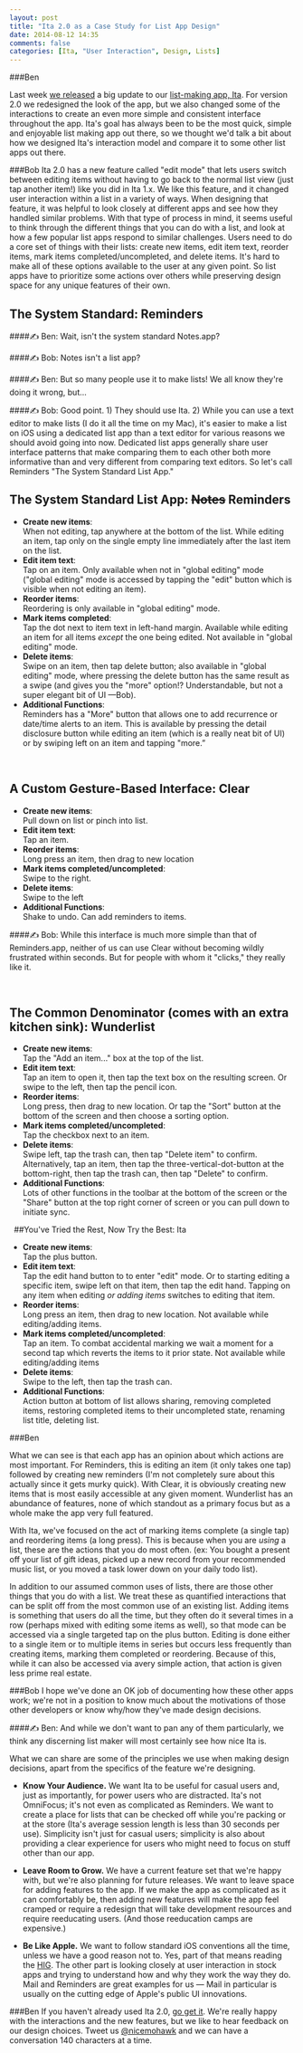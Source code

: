 ```yaml
---
layout: post
title: "Ita 2.0 as a Case Study for List App Design"
date: 2014-08-12 14:35
comments: false
categories: [Ita, "User Interaction", Design, Lists]
---
```

###Ben

Last week [we released](/blog/2014/08/ita-2-released-to-customers-worldwide/) a big update to our [list-making app, Ita](/ita). For version 2.0 we redesigned the look of the app, but we also changed some of the interactions to create an even more simple and consistent interface throughout the app. Ita's goal has always been to be the most quick, simple and enjoyable list making app out there, so we thought we'd talk a bit about how we designed Ita's interaction model and compare it to some other list apps out there.

###Bob
Ita 2.0 has a new feature called "edit mode" that lets users switch between editing items without having to go back to the normal list view (just tap another item!) like you did in Ita 1.x. We like this feature, and it changed user interaction within a list in a variety of ways. When designing that feature, it was helpful to look closely at different apps and see how they handled similar problems. With that type of process in mind, it seems useful to think through the different things that you can do with a list, and look at how a few popular list apps respond to similar challenges. Users need to do a core set of things with their lists: create new items, edit item text, reorder items, mark items completed/uncompleted, and delete items. It's hard to make all of these options available to the user at any given point. So list apps have to prioritize some actions over others while preserving design space for any unique features of their own. &nbsp;   
 
## The System Standard: Reminders

####&#9997; Ben: Wait, isn't the system standard Notes.app? 

####&#9997; Bob: Notes isn't a list app?

####&#9997; Ben: But so many people use it to make lists! We all know they're doing it wrong, but…

####&#9997; Bob: Good point. 1) They should use Ita. 2) While you can use a text editor to make lists (I do it all the time on my Mac), it's easier to make a list on iOS using a dedicated list app than a text editor for various reasons we should avoid going into now. Dedicated list apps generally share user interface patterns that make comparing them to each other both more informative than and very different from comparing text editors. So let's call Reminders "The System Standard List App."
 
## The System Standard List App: <del>Notes</del> Reminders
  - **Create new items**:  
	When not editing, tap anywhere at the bottom of the list. While editing an item, tap only on the single empty line immediately after the last item on the list. 
  - **Edit item text**:  
	Tap on an item. Only available when not in "global editing" mode ("global editing" mode is accessed by tapping the "edit" button which is visible when not editing an item).
  - **Reorder items**:  
	Reordering is only available in "global editing" mode.
  - **Mark items completed**:  
	Tap the dot next to item text in left-hand margin. Available while editing an item for all items *except* the one being edited. Not available in "global editing" mode.
  - **Delete items**:  
	Swipe on an item, then tap delete button; also available in "global editing" mode, where pressing the delete button has the same result as a swipe (and gives you the "more" option!? Understandable, but not a super elegant bit of UI —Bob).
- **Additional Functions**:  
	Reminders has a "More" button that allows one to add recurrence or date/time alerts to an item. This is available by pressing the detail disclosure button while editing an item (which is a really neat bit of UI) or by swiping left on an item and tapping "more.”  

&nbsp;
## A Custom Gesture-Based Interface: Clear
  - **Create new items**:  
	Pull down on list or pinch into list. 
  - **Edit item text**:  
	Tap an item.
  - **Reorder items**:  
	Long press an item, then drag to new location
  - **Mark items completed/uncompleted**:  
	Swipe to the right.
  - **Delete items**:  
	Swipe to the left
  - **Additional Functions**:  
	Shake to undo. Can add reminders to items.

####&#9997; Bob: While this interface is much more simple than that of Reminders.app, neither of us can use Clear without becoming wildly frustrated within seconds. But for people with whom it "clicks," they really like it.

&nbsp; 
## The Common Denominator (comes with an extra kitchen sink): Wunderlist
  - **Create new items**:  
	Tap the "Add an item..." box at the top of the list.
  - **Edit item text**:  
	Tap an item to open it, then tap the text box on the resulting screen. Or swipe to the left, then tap the pencil icon.
  - **Reorder items**:  
	Long press, then drag to new location. Or tap the "Sort" button at the bottom of the screen and then choose a sorting option.
  - **Mark items completed/uncompleted**:  
	Tap the checkbox next to an item.
  - **Delete items**:  
	Swipe left, tap the trash can, then tap "Delete item" to confirm. Alternatively, tap an item, then tap the three-vertical-dot-button at the bottom-right, then tap the trash can, then tap "Delete" to confirm.
  - **Additional Functions**:  
	Lots of other functions in the toolbar at the bottom of the screen or the "Share" button at the top right corner of screen or you can pull down to initiate sync.

&nbsp;
##You've Tried the Rest, Now Try the Best: Ita
  - **Create new items**:  
	Tap the plus button.
  - **Edit item text**:  
	 Tap the edit hand button to to enter "edit" mode. Or to starting editing a specific item, swipe left on that item, then tap the edit hand. Tapping on any item when editing *or adding items* switches to editing that item.
  - **Reorder items**:  
	Long press an item, then drag to new location. Not available while editing/adding items.
  - **Mark items completed/uncompleted**:  
	Tap an item. To combat accidental marking we wait a moment for a second tap which reverts the items to it prior state. Not available while editing/adding items
  - **Delete items**:  
	Swipe to the left, then tap the trash can.
  - **Additional Functions**:  
	Action button at bottom of list allows sharing, removing completed items, restoring completed items to their uncompleted state, renaming list title, deleting list.

###Ben

What we can see is that each app has an opinion about which actions are most important. For Reminders, this is editing an item (it only takes one tap) followed by creating new reminders (I'm not completely sure about this actually since it gets murky quick). With Clear, it is obviously creating new items that is most easily accessible at any given moment. Wunderlist has an abundance of features, none of which standout as a primary focus but as a whole make the app very full featured.

With Ita, we've focused on the act of marking items complete (a single tap) and reordering items (a long press). This is because when you are *using* a list, these are the actions that you do most often. (ex: You bought a present off your list of gift ideas, picked up a new record from your recommended music list, or you moved a task lower down on your daily todo list). 

In addition to our assumed common uses of lists, there are those other things that you do with a list. We treat these as quantified interactions that can be split off from the most common use of an existing list. Adding items is something that users do all the time, but they often do it several times in a row (perhaps mixed with editing some items as well), so that mode can be accessed via a single targeted tap on the plus button. Editing is done either to a single item or to multiple items in series but occurs less frequently than creating items, marking them completed or reordering. Because of this, while it can also be accessed via avery simple action, that action is given less prime real estate. 

###Bob
I hope we've done an OK job of documenting how these other apps work; we're not in a position to know much about the motivations of those other developers or know why/how they've made design decisions.

####&#9997; Ben: And while we don't want to pan any of them particularly, we think any discerning list maker will most certainly see how nice Ita is.

What we can share are some of the principles we use when making design decisions, apart from the specifics of the feature we're designing.

- **Know Your Audience.** We want Ita to be useful for casual users and, just as importantly, for power users who are distracted. Ita's not OmniFocus; it's not even as complicated as Reminders. We want to create a place for lists that can be checked off while you're packing or at the store (Ita's average session length is less than 30 seconds per use). Simplicity isn't just for casual users; simplicity is also about providing a clear experience for users who might need to focus on stuff other than our app.

- **Leave Room to Grow.** We have a current feature set that we're happy with, but we're also planning for future releases. We want to leave space for adding features to the app. If we make the app as complicated as it can comfortably be, then adding new features will make the app feel cramped or require a redesign that will take development resources and require reeducating users. (And those reeducation camps are expensive.)

- **Be Like Apple.** We want to follow standard iOS conventions all the time, unless we have a good reason not to. Yes, part of that means reading the [HIG](https://developer.apple.com/library/iOS/design/index.html#//apple_ref/doc/uid/TP40013289). The other part is looking closely at user interaction in stock apps and trying to understand how and why they work the way they do. Mail and Reminders are great examples for us — Mail in particular is usually on the cutting edge of Apple's public UI innovations.

###Ben
If you haven't already used Ita 2.0, [go get it](https://itunes.apple.com/us/app/ita-list-app-to-do-list-making./id528185276). We're really happy with the interactions and the new features, but we like to hear feedback on our design choices. Tweet us [@nicemohawk](http://twitter.com/nicemohawk) and we can have a conversation 140 characters at a time.